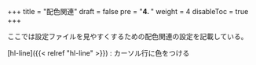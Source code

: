 +++
title = "配色関連"
draft = false
pre = "<b>4. </b>"
weight = 4
disableToc = true
+++

ここでは設定ファイルを見やすくするための配色関連の設定を記載している。


[hl-line]({{< relref "hl-line" >}})
: カーソル行に色をつける



